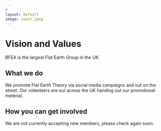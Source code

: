 ```yaml
---
#
layout: default
image: coast.jpeg
---
```


# Vision and Values
BFEA is the largest Flat Earth Group in the UK

## What we do
We promote Flat Earth Theory via social media campaigns and out on the street. Our volenteers are out across the UK handing out our promotional meterial.


## How you can get involved
We are not currently accepting new members, please check again soon.
